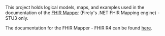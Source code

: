 This project holds logical models, maps, and examples used in the documentation of the [FHIR Mapper](http://docs.simplifier.net/mappingengine/index.html) (Firely's .NET FHIR Mapping engine) - STU3 only.

The documentation for the FHIR Mapper - FHIR R4 can be found [here](https://simplifier.net/fhirmapperr4).
